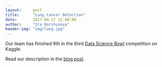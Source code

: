 ```yaml
---
layout:     post
title:      "Lung Cancer Detection"
date:       2017-04-27 12:00:00
author:     "Ira Korshunova"
header-img: "img/lung.jpg"
---
```

Our team has finished 9th in the third [Data Science Bowl](https://www.kaggle.com/c/data-science-bowl-2017) competition on Kaggle.

<!--more-->
Read our description in the [blog post](https://eliasvansteenkiste.github.io/machine%20learning/lung-cancer-pred/). 


